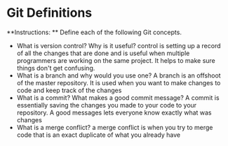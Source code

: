 # Git Definitions

**Instructions: ** Define each of the following Git concepts.

* What is version control?  Why is it useful?
 control is setting up a record of all the changes that are done and is useful when multiple programmers are working on the same project. It helps to make sure things don't get confusing.
* What is a branch and why would you use one?
A branch is an offshoot of the master repository. It is used when you want to make changes to code and keep track of the changes
* What is a commit? What makes a good commit message?
A commit is essentially saving the changes you made to your code to your repository. A good messages lets everyone know exactly what was changes
* What is a merge conflict?
a merge conflict is when you try to merge code that is an exact duplicate of what you already have
